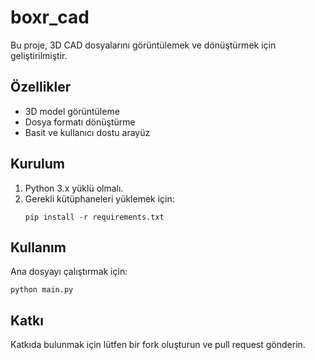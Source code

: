 # boxr_cad

Bu proje, 3D CAD dosyalarını görüntülemek ve dönüştürmek için geliştirilmiştir.

## Özellikler
- 3D model görüntüleme
- Dosya formatı dönüştürme
- Basit ve kullanıcı dostu arayüz

## Kurulum
1. Python 3.x yüklü olmalı.
2. Gerekli kütüphaneleri yüklemek için:
   ```
   pip install -r requirements.txt
   ```

## Kullanım
Ana dosyayı çalıştırmak için:
```
python main.py
```

## Katkı
Katkıda bulunmak için lütfen bir fork oluşturun ve pull request gönderin. 